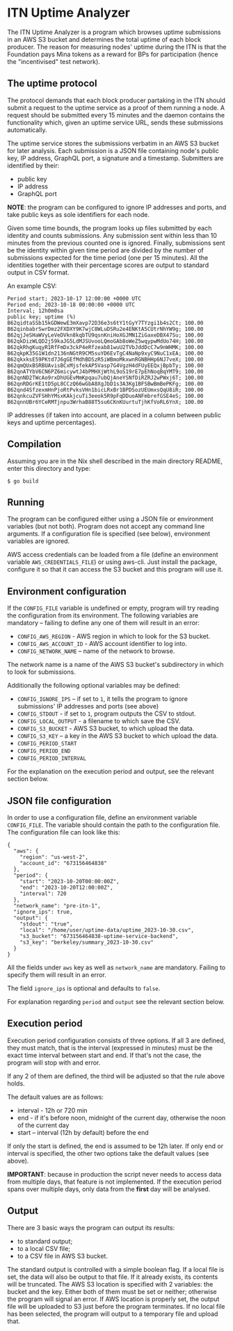 ITN Uptime Analyzer
===================

The ITN Uptime Analyzer is a program which browses uptime submissions
in an AWS S3 bucket and determines the total uptime of each block
producer. The reason for measuring nodes' uptime during the ITN is
that the Foundation pays Mina tokens as a reward for BPs for
participation (hence the "incentivised" test network).

The uptime protocol
-------------------

The protocol demands that each block producer partaking in the ITN
should submit a request to the uptime service as a proof of them
running a node.  A request should be submitted every 15 minutes and
the daemon contains the functionality which, given an uptime service
URL, sends these submissions automatically.

The uptime service stores the submissions verbatim in an AWS S3 bucket
for later analysis. Each submission is a JSON file containing node's
public key, IP address, GraphQL port, a signature and a timestamp.
Submitters are identified by their:
* public key
* IP address
* GraphQL port

**NOTE**: the program can be configured to ignore IP addresses and
ports, and take public keys as sole identifiers for each node.

Given some time bounds, the program looks up files submitted by each
identity and counts submissions. Any submission sent within less than
10 minutes from the previous counted one is ignored. Finally,
submissions sent be the identity within given time period are divided
by the number of submissions expected for the time period (one per 15
minutes). All the identities together with their percentage scores are
output to standard output in CSV format.

An example CSV:
```
Period start; 2023-10-17 12:00:00 +0000 UTC
Period end; 2023-10-18 00:00:00 +0000 UTC
Interval; 12h0m0sa
public key; uptime (%)
B62qidtaSSb15kGDWewE3mXavp72D36e3s6tY1tGyY7TYzgi1b4s2Ct; 100.00
B62qinbabrSwrDmz2FXDXY9K7wjC8WLuDSRu2e4ENKtA5CUtrNhYW9g; 100.00
B62qjJeSHaWVyLeVeDVkn8kqbTU9qsnKniHoXGJMN1ZiGaxeDBX47Su; 100.00
B62qkDizWLQD2j59kaJG5LdMJSUvooLQmoGAb8oWeZ5wqypwMdUo74H; 100.00
B62qkRhgKuqyR1RfFmDx3ckP4eRfzeab81wuU2TVbJddDcC7w9nWHMK; 100.00
B62qkpK35G1W1dn2136nNGtR9CM5suYD6EvTgC4NaNp9xyC9NuC1xEA; 100.00
B62qkxksE59PKtd7J6gGEfMdhBDSzR5iWBmoMkxwnRGNBHHp6NJ7veX; 100.00
B62qmQUxBSRBUAvisBCxMjsfekAP5Vasp7G4VgzH4dFUyEEQxjBpbTy; 100.00
B62qnATYbV6CN6PZ6micywtJ4bPMHXjWthL9oS19rE7pEhNoqBqYMT9; 100.00
B62qnND2TWcAo9rxDhUGEvMmKpqau7ubQjAneYSNfDiRZRJ2wPWxj6T; 100.00
B62qnRDGrKE1tD5pL8CCzQ66wGbA8XgJbD1s3A3Kg1BFSBwBmBePKFg; 100.00
B62qnd4SfzexmHnPjoRtPvksVHn1bicLRxBr1BPDSozUEUmxsQqU8iR; 100.00
B62qnkcuZVFSHhYMsxKAkjcuTi3eeok5R9pFqDDuoANFmbrefGSE4eS; 100.00
B62qnnUBr6YCeRMTjnpu3WrhaB88T5su6CKnKUurtuTjhKfVoRL6YnX; 100.00
```
IP addresses (if taken into account, are placed in a column between
public keys and uptime percentages).

Compilation
-----------

Assuming you are in the Nix shell described in the main directory
README, enter this directory and type:

    $ go build
    
Running
-------

The program can be configured either using a JSON file or environment
variables (but not both). Program does not accept any command line
arguments. If a configuration file is specified (see below),
environment variables are ignored.

AWS access credentials can be loaded from a file (define an
environment variable `AWS_CREDENTIALS_FILE`) or using aws-cli. Just
install the package, configure it so that it can access the S3 bucket
and this program will use it.

Environment configuration
-------------------------

If the `CONFIG_FILE` variable is undefined or empty, program will try
reading the configuration from its environment. The following
variables are mandatory – failing to define any one of them will
result in an error:
* `CONFIG_AWS_REGION` - AWS region in which to look for the S3 bucket.
* `CONFIG_AWS_ACCOUNT_ID` - AWS account identifier to log into.
* `CONFIG_NETWORK_NAME` – name of the network to browse.

The network name is a name of the AWS S3 bucket's subdirectory in
which to look for submissions.

Additionally the following optional variables may be defined:
* `CONFIG_IGNORE_IPS` – if set to `1`, it tells the program to ignore
  submissions' IP addresses and ports (see above)
* `CONFIG_STDOUT` - if set to `1`, program outputs the CSV to stdout.
* `CONFIG_LOCAL_OUTPUT` - a filename to which save the CSV.
* `CONFIG_S3_BUCKET` - AWS S3 bucket, to which upload the data.
* `CONFIG_S3_KEY` – a key in the AWS S3 bucket to which upload the data.
* `CONFIG_PERIOD_START`
* `CONFIG_PERIOD_END`
* `CONFIG_PERIOD_INTERVAL`

For the explanation on the execution period and output, see the
relevant section below.

JSON file configuration
-----------------------

In order to use a configuration file, define an environment variable
`CONFIG_FILE`. The variable should contain the path to the
configuration file. The configuration file can look like this:

```
{
  "aws": {
    "region": "us-west-2",
    "account_id": "673156464838"
  },
  "period": {
    "start": "2023-10-20T00:00:00Z",
    "end": "2023-10-20T12:00:00Z",
    "interval": 720
  },
  "network_name": "pre-itn-1",
  "ignore_ips": true,
  "output": {
    "stdout": "true",
    "local": "/home/user/uptime-data/uptime_2023-10-30.csv",
    "s3_bucket": "673156464838-uptime-service-backend",
    "s3_key": "berkeley/summary_2023-10-30.csv"
  }
}
```
All the fields under `aws` key as well as `network_name` are mandatory.
Failing to specify them will result in an error.

The field `ignore_ips` is optional and defaults to `false`.

For explanation regarding `period` and `output` see the relevant
section below.

Execution period
----------------

Execution period configuration consists of three options. If all 3 are
defined, they must match, that is the interval (expressed in minutes)
must be the exact time interval between start and end. If that's not
the case, the program will stop with and error.

If any 2 of them are defined, the third will be adjusted so that the
rule above holds.

The default values are as follows:
* interval - 12h or 720 min
* end - if it's before noon, midnight of the current day, otherwise
  the noon of the current day
* start – interval (12h by default) before the end

If only the start is defined, the end is assumed to be 12h later.  If
only end or interval is specified, the other two options take the
default values (see above).

**IMPORTANT**: because in production the script never needs to access
data from multiple days, that feature is not implemented. If the
execution period spans over multiple days, only data from the
**first** day will be analysed.

Output
------

There are 3 basic ways the program can output its results:
* to standard output;
* to a local CSV file;
* to a CSV file in AWS S3 bucket.

The standard output is controlled with a simple boolean flag.
If a local file is set, the data will also be output to that
file. If it already exists, its contents will be truncated.
The AWS S3 location is specified with 2 variables: the bucket
and the key. Either both of them must be set or neither;
otherwise the program will signal an error. If AWS location is
properly set, the output file will be uploaded to S3 just
before the program terminates. If no local file has been
selected, the program will output to a temporary file and
upload that.

